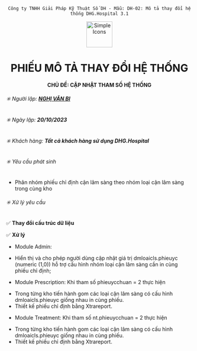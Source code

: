 
<div align="center">

`Công ty TNHH Giải Pháp Kỹ Thuật Số DH - Mẫu: DH-02: Mô tả thay đổi hệ thống DHG.Hospital 3.1`

</div>

<div align="center">
  <img src="https://raw.githubusercontent.com/dh-hos/dhg.hospitalprinter/main/Deploy_Tools/Logo.ico" alt="Simple Icons" width=70>
  <h1>PHIẾU MÔ TẢ THAY ĐỔI HỆ THỐNG</h1>  
</div>
<div align="center">

#### CHỦ ĐỀ: CẬP NHẬT THAM SỐ HỆ THỐNG

</div>

###### :eight_spoked_asterisk: Người lập: [**NGHỊ VĂN BI**](https://github.com/ongtrieuhau)

###### :eight_spoked_asterisk: Ngày lập: **20/10/2023**

###### :eight_spoked_asterisk: Khách hàng: **Tất cả khách hàng sử dụng DHG.Hospital**

###### :eight_spoked_asterisk: Yêu cầu phát sinh

- Phân nhóm phiếu chỉ định cận lâm sàng theo nhóm loại cận lâm sàng trong cùng kho

###### :eight_spoked_asterisk: Xử lý yêu cầu

:white_check_mark: **Thay đổi cấu trúc dữ liệu**

:white_check_mark: **Xử lý**
+ Module Admin:
- Hiển thị và cho phép người dùng cập nhật giá trị dmloaicls.phieuyc (numeric (1,0)) hỗ trợ cấu hình nhóm loại cận lâm sàng cần in cùng phiếu chỉ định;
+ Module Prescription:
  Khi tham số phieuycchuan = 2 thực hiện
- Trong từng kho tiến hành gom các loại cận lâm sàng có cấu hình dmloaicls.phieuyc giống nhau in cùng phiếu.
- Thiết kế phiếu chỉ định bằng Xtrareport.
+ Module Treatment:
  Khi tham số nt.phieuycchuan = 2 thực hiện
- Trong từng kho tiến hành gom các loại cận lâm sàng có cấu hình dmloaicls.phieuyc giống nhau in cùng phiếu.
- Thiết kế phiếu chỉ định bằng Xtrareport.
